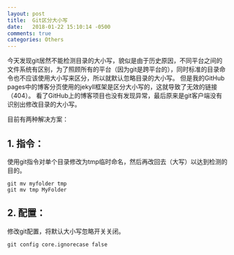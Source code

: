 ```yaml
---
layout: post
title:  Git区分大小写
date:   2018-01-22 15:10:14 -0500
comments: true
categories: Others
---
```


今天发现git居然不能检测目录的大小写，貌似是由于历史原因，不同平台之间的文件系统有区别，为了照顾所有的平台（因为git是跨平台的），同时标准的目录命令也不应该使用大小写来区分，所以就默认忽略目录的大小写。
但是我的GitHub pages中的博客分页使用的jekyll框架是区分大小写的，这就导致了无效的链接（404）。
看了GitHub上的博客项目也没有发现异常，最后原来是git客户端没有识别出修改目录的大小写。

目前有两种解决方案：
## 1. 指令：
使用git指令对单个目录修改为tmp临时命名，然后再改回去（大写）以达到检测的目的。
```shell
git mv myfolder tmp
git mv tmp MyFolder
```

## 2. 配置：
修改git配置，将默认大小写忽略开关关闭。
```shell
git config core.ignorecase false
```